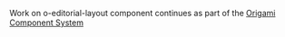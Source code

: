 Work on o-editorial-layout component continues as part of the [Origami Component System](https://github.com/Financial-Times/origami/tree/main/components/o-editorial-layout)
